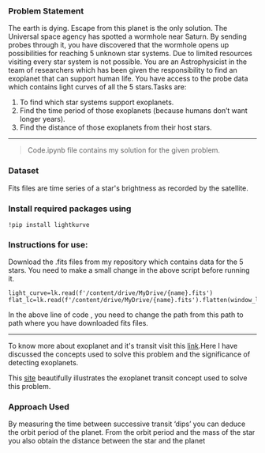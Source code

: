 ### Problem Statement

The earth is dying. Escape from this planet is the only solution. The Universal space
agency has spotted a wormhole near Saturn. By sending probes through it, you have
discovered that the wormhole opens up possibilities for reaching 5 unknown star systems. Due to limited resources visiting every star system is not possible. You are an Astrophysicist in the team of researchers which has been given the responsibility
to find an exoplanet that can support human life. You have access to the probe data which
contains light curves of all the 5 stars.Tasks are:
1. To find which star systems support exoplanets. 
2. Find the time period of those exoplanets (because humans don’t want longer
years). 
3. Find the distance of those exoplanets from their host stars.

----
>Code.ipynb file contains my solution for the given problem.

### Dataset
Fits files are time series of a star's brightness as recorded by the satellite.

### Install required packages using
```
!pip install lightkurve
```
### Instructions for use:
Download the .fits files from my repository which contains data for the 5 stars.
You need to make a small change in the above script before running it.
```
light_curve=lk.read(f'/content/drive/MyDrive/{name}.fits')
flat_lc=lk.read(f'/content/drive/MyDrive/{name}.fits').flatten(window_length=501)
```

In the above line of code , you need to change the path from this path to path where you have downloaded fits files.

----
To know more about exoplanet and it's transit visit this [link](https://docs.google.com/document/d/1yuy11cfP6FC4a8llFTEoOpWIL79jCH24e_oZ80vzVcU/edit?usp=sharing).Here I have discussed the concepts used to solve this problem and the significance of detecting exoplanets.

This [site](https://viewspace.org/interactives/unveiling_invisible_universe/detecting_other_worlds/transiting_exoplanet) beautifully illustrates the  exoplanet transit concept used to solve this problem.

### Approach Used

By measuring the time between successive transit ‘dips’ you can deduce the orbit period of the planet. From the orbit period and the mass of the star you also obtain the distance between the star and the planet

